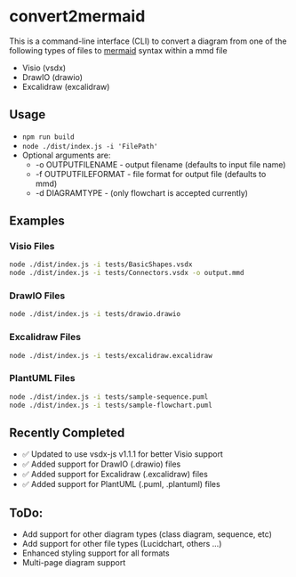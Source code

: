 # convert2mermaid

This is a command-line interface (CLI) to convert a diagram from one of the following types of files to [mermaid](https://mermaid.js.org/) syntax within a mmd file

-   Visio (vsdx)
-   DrawIO (drawio)
-   Excalidraw (excalidraw)

## Usage

-   `npm run build`
-   `node ./dist/index.js -i 'FilePath'`
-   Optional arguments are:
    -   -o OUTPUTFILENAME - output filename (defaults to input file name)
    -   -f OUTPUTFILEFORMAT - file format for output file (defaults to mmd)
    -   -d DIAGRAMTYPE - (only flowchart is accepted currently)

## Examples

### Visio Files

```bash
node ./dist/index.js -i tests/BasicShapes.vsdx
node ./dist/index.js -i tests/Connectors.vsdx -o output.mmd
```

### DrawIO Files

```bash
node ./dist/index.js -i tests/drawio.drawio
```

### Excalidraw Files

```bash
node ./dist/index.js -i tests/excalidraw.excalidraw
```

### PlantUML Files

```bash
node ./dist/index.js -i tests/sample-sequence.puml
node ./dist/index.js -i tests/sample-flowchart.puml
```

## Recently Completed

-   ✅ Updated to use vsdx-js v1.1.1 for better Visio support
-   ✅ Added support for DrawIO (.drawio) files
-   ✅ Added support for Excalidraw (.excalidraw) files
-   ✅ Added support for PlantUML (.puml, .plantuml) files

## ToDo:

-   Add support for other diagram types (class diagram, sequence, etc)
-   Add support for other file types (Lucidchart, others ...)
-   Enhanced styling support for all formats
-   Multi-page diagram support
